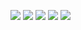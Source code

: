 ![](http://github-profile-summary-cards.vercel.app/api/cards/profile-details?username=pqviet07&theme=solarized)
![](http://github-profile-summary-cards.vercel.app/api/cards/repos-per-language?username=pqviet07&theme=solarized)
![](http://github-profile-summary-cards.vercel.app/api/cards/most-commit-language?username=pqviet07&theme=solarized)
![](http://github-profile-summary-cards.vercel.app/api/cards/stats?username=pqviet07&theme=solarized)
![](http://github-profile-summary-cards.vercel.app/api/cards/productive-time?username=pqviet07&theme=solarized&utcOffset=8)
